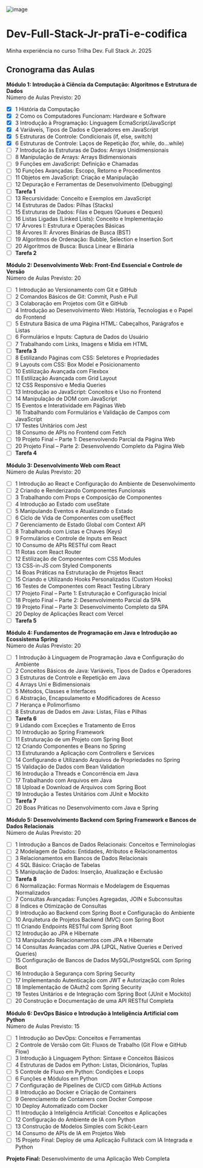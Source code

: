![image](https://github.com/user-attachments/assets/d659a900-4f9f-433b-a361-a0ca181bc96c)

# Dev-Full-Stack-Jr-praTi-e-codifica

Minha experiência no curso Trilha Dev. Full Stack Jr. 2025

## Cronograma das Aulas

**Módulo 1: Introdução à Ciência da Computação: Algoritmos e Estrutura de Dados**  
Número de Aulas Previsto: 20

- [x] 1 História da Computação
- [x] 2 Como os Computadores Funcionam: Hardware e Software
- [x] 3 Introdução à Programação: Linguagem EcmaScript/JavaScript
- [x] 4 Variáveis, Tipos de Dados e Operadores em JavaScript
- [x] 5 Estruturas de Controle: Condicionais (if, else, switch)
- [x] 6 Estruturas de Controle: Laços de Repetição (for, while, do...while)
- [ ] 7 Introdução às Estruturas de Dados: Arrays Unidimensionais
- [ ] 8 Manipulação de Arrays: Arrays Bidimensionais
- [ ] 9 Funções em JavaScript: Definição e Chamadas
- [ ] 10 Funções Avançadas: Escopo, Retorno e Procedimentos
- [ ] 11 Objetos em JavaScript: Criação e Manipulação
- [ ] 12 Depuração e Ferramentas de Desenvolvimento (Debugging)
- [ ] **Tarefa 1**
- [ ] 13 Recursividade: Conceito e Exemplos em JavaScript
- [ ] 14 Estruturas de Dados: Pilhas (Stacks)
- [ ] 15 Estruturas de Dados: Filas e Deques (Queues e Deques)
- [ ] 16 Listas Ligadas (Linked Lists): Conceito e Implementação
- [ ] 17 Árvores I: Estrutura e Operações Básicas
- [ ] 18 Árvores II: Árvores Binárias de Busca (BST)
- [ ] 19 Algoritmos de Ordenação: Bubble, Selection e Insertion Sort
- [ ] 20 Algoritmos de Busca: Busca Linear e Binária
- [ ] **Tarefa 2**

**Módulo 2: Desenvolvimento Web: Front-End Essencial e Controle de Versão**  
Número de Aulas Previsto: 20

- [ ] 1 Introdução ao Versionamento com Git e GitHub
- [ ] 2 Comandos Básicos de Git: Commit, Push e Pull
- [ ] 3 Colaboração em Projetos com Git e GitHub
- [ ] 4 Introdução ao Desenvolvimento Web: História, Tecnologias e o Papel do Frontend
- [ ] 5 Estrutura Básica de uma Página HTML: Cabeçalhos, Parágrafos e Listas
- [ ] 6 Formulários e Inputs: Captura de Dados do Usuário
- [ ] 7 Trabalhando com Links, Imagens e Mídia em HTML
- [ ] **Tarefa 3**
- [ ] 8 Estilizando Páginas com CSS: Seletores e Propriedades
- [ ] 9 Layouts com CSS: Box Model e Posicionamento
- [ ] 10 Estilização Avançada com Flexbox
- [ ] 11 Estilização Avançada com Grid Layout
- [ ] 12 CSS Responsivo e Media Queries
- [ ] 13 Introdução ao JavaScript: Conceitos e Uso no Frontend
- [ ] 14 Manipulação de DOM com JavaScript
- [ ] 15 Eventos e Interatividade em Páginas Web
- [ ] 16 Trabalhando com Formulários e Validação de Campos com JavaScript
- [ ] 17 Testes Unitários com Jest
- [ ] 18 Consumo de APIs no Frontend com Fetch
- [ ] 19 Projeto Final – Parte 1: Desenvolvendo Parcial da Página Web
- [ ] 20 Projeto Final – Parte 2: Desenvolvendo Completo da Página Web
- [ ] **Tarefa 4**

**Módulo 3: Desenvolvimento Web com React**  
Número de Aulas Previsto: 20

- [ ] 1 Introdução ao React e Configuração do Ambiente de Desenvolvimento
- [ ] 2 Criando e Renderizando Componentes Funcionais
- [ ] 3 Trabalhando com Props e Composição de Componentes
- [ ] 4 Introdução ao Estado com useState
- [ ] 5 Manipulando Eventos e Atualizando o Estado
- [ ] 6 Ciclo de Vida de Componentes com useEffect
- [ ] 7 Gerenciamento de Estado Global com Context API
- [ ] 8 Trabalhando com Listas e Chaves (Keys)
- [ ] 9 Formulários e Controle de Inputs em React
- [ ] 10 Consumo de APIs RESTful com React
- [ ] 11 Rotas com React Router
- [ ] 12 Estilização de Componentes com CSS Modules
- [ ] 13 CSS-in-JS com Styled Components
- [ ] 14 Boas Práticas na Estruturação de Projetos React
- [ ] 15 Criando e Utilizando Hooks Personalizados (Custom Hooks)
- [ ] 16 Testes de Componentes com React Testing Library
- [ ] 17 Projeto Final – Parte 1: Estruturação e Configuração Inicial
- [ ] 18 Projeto Final – Parte 2: Desenvolvimento Parcial da SPA
- [ ] 19 Projeto Final – Parte 3: Desenvolvimento Completo da SPA
- [ ] 20 Deploy de Aplicações React com Vercel
- [ ] **Tarefa 5**

**Módulo 4: Fundamentos de Programação em Java e Introdução ao Ecossistema Spring**  
Número de Aulas Previsto: 20

- [ ] 1 Introdução à Linguagem de Programação Java e Configuração do Ambiente
- [ ] 2 Conceitos Básicos de Java: Variáveis, Tipos de Dados e Operadores
- [ ] 3 Estruturas de Controle e Repetição em Java
- [ ] 4 Arrays Uni e Bidimensionais
- [ ] 5 Métodos, Classes e Interfaces
- [ ] 6 Abstração, Encapsulamento e Modificadores de Acesso
- [ ] 7 Herança e Polimorfismo
- [ ] 8 Estruturas de Dados em Java: Listas, Filas e Pilhas
- [ ] **Tarefa 6**
- [ ] 9 Lidando com Exceções e Tratamento de Erros
- [ ] 10 Introdução ao Spring Framework
- [ ] 11 Estruturação de um Projeto com Spring Boot
- [ ] 12 Criando Componentes e Beans no Spring
- [ ] 13 Estruturando a Aplicação com Controllers e Services
- [ ] 14 Configurando e Utilizando Arquivos de Propriedades no Spring
- [ ] 15 Validação de Dados com Bean Validation
- [ ] 16 Introdução a Threads e Concorrência em Java
- [ ] 17 Trabalhando com Arquivos em Java
- [ ] 18 Upload e Download de Arquivos com Spring Boot
- [ ] 19 Introdução a Testes Unitários com JUnit e Mockito
- [ ] **Tarefa 7**
- [ ] 20 Boas Práticas no Desenvolvimento com Java e Spring

**Módulo 5: Desenvolvimento Backend com Spring Framework e Bancos de Dados Relacionais**  
Número de Aulas Previsto: 20

- [ ] 1 Introdução a Bancos de Dados Relacionais: Conceitos e Terminologias
- [ ] 2 Modelagem de Dados: Entidades, Atributos e Relacionamentos
- [ ] 3 Relacionamentos em Bancos de Dados Relacionais
- [ ] 4 SQL Básico: Criação de Tabelas
- [ ] 5 Manipulação de Dados: Inserção, Atualização e Exclusão
- [ ] **Tarefa 8**
- [ ] 6 Normalização: Formas Normais e Modelagem de Esquemas Normalizados
- [ ] 7 Consultas Avançadas: Funções Agregadas, JOIN e Subconsultas
- [ ] 8 Índices e Otimização de Consultas
- [ ] 9 Introdução ao Backend com Spring Boot e Configuração do Ambiente
- [ ] 10 Arquitetura de Projetos Backend (MVC) com Spring Boot
- [ ] 11 Criando Endpoints RESTful com Spring Boot
- [ ] 12 Introdução ao JPA e Hibernate
- [ ] 13 Manipulando Relacionamentos com JPA e Hibernate
- [ ] 14 Consultas Avançadas com JPA (JPQL, Native Queries e Derived Queries)
- [ ] 15 Configuração de Bancos de Dados MySQL/PostgreSQL com Spring Boot
- [ ] 16 Introdução à Segurança com Spring Security
- [ ] 17 Implementando Autenticação com JWT e Autorização com Roles
- [ ] 18 Implementação de OAuth2 com Spring Security
- [ ] 19 Testes Unitários e de Integração com Spring Boot (JUnit e Mockito)
- [ ] 20 Construção e Documentação de uma API RESTful Completa

**Módulo 6: DevOps Básico e Introdução à Inteligência Artificial com Python**  
Número de Aulas Previsto: 15

- [ ] 1 Introdução ao DevOps: Conceitos e Ferramentas
- [ ] 2 Controle de Versão com Git: Fluxos de Trabalho (Git Flow e GitHub Flow)
- [ ] 3 Introdução à Linguagem Python: Sintaxe e Conceitos Básicos
- [ ] 4 Estruturas de Dados em Python: Listas, Dicionários, Tuplas
- [ ] 5 Controle de Fluxo em Python: Condições e Loops
- [ ] 6 Funções e Módulos em Python
- [ ] 7 Configuração de Pipelines de CI/CD com GitHub Actions
- [ ] 8 Introdução ao Docker e Criação de Containers
- [ ] 9 Gerenciamento de Containers com Docker Compose
- [ ] 10 Deploy Automatizado com Docker
- [ ] 11 Introdução à Inteligência Artificial: Conceitos e Aplicações
- [ ] 12 Configuração do Ambiente de IA com Python
- [ ] 13 Construção de Modelos Simples com Scikit-Learn
- [ ] 14 Consumo de APIs de IA em Projetos Web
- [ ] 15 Projeto Final: Deploy de uma Aplicação Fullstack com IA Integrada e Python

**Projeto Final:** Desenvolvimento de uma Aplicação Web Completa
